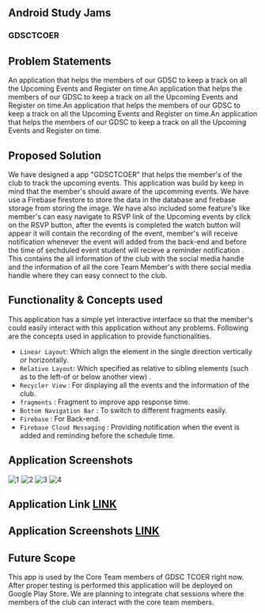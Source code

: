 ## **Android Study Jams**

### **GDSCTCOER**


## **Problem Statements** 

An application that helps the members of our GDSC to keep a track on all the Upcoming Events and Register on time.An application that helps the members of our GDSC to keep a track on all the Upcoming Events and Register on time.An application that helps the members of our GDSC to keep a track on all the Upcoming Events and Register on time.An application that helps the members of our GDSC to keep a track on all the Upcoming Events and Register on time.

## **Proposed Solution**

We have designed a app "GDSCTCOER" that helps the member's of the club to track the upcoming events. This application was build by keep in mind that the member's should aware of the upcomming events. We have use a Firebase firestore to store the data in the database and firebase storage from storing the image. We have also included some feature's like member's can easy navigate to RSVP link of the Upcoming events by click on the RSVP button,  after the events is completed the watch button will appear it will contain the recording of the event, member's will receive notification whenever the event will added from the back-end and before the time of sechduled event student will recieve a reminder notification . This contains the all information of the club with the social media handle and the information of all the core Team Member's with there social media handle where they can easy connect to the club.  

## **Functionality & Concepts used**

This application has a simple yet interactive interface so that the member's could easily interact with this application without any problems. Following are the concepts used in application to provide functionalities.

- `Linear Layout`: Which align the element in the single direction vertically or horizontally.
- `Relative Layout`: Which  specified as relative to sibling elements (such as to the left-of or below another view) .
- `Recycler View` : For displaying all the events and the information of the club.
- `fragments` : Fragment to improve app response time.
- `Bottom Navigation Bar` : To switch to different fragments easily.
- `Firebase` : For Back-end.
- `Firebase Cloud Messaging` : Providing notification when the event is added and reminding before the schedule time.

## Application Screenshots

![1](https://user-images.githubusercontent.com/51884003/148765469-321f7b5c-6b1a-4d93-a61e-1278c742e350.JPG)
![2](https://user-images.githubusercontent.com/51884003/148765456-1e855943-bb55-49bd-aeaf-2893561dfbcb.JPG)
![3](https://user-images.githubusercontent.com/51884003/148765460-71c13ab0-478e-40c0-a466-4784f39637d1.JPG)
![4](https://user-images.githubusercontent.com/51884003/148765466-42e9cd7e-f7dc-4fa6-bfcb-94fa74ac0368.JPG)

## Application Link [LINK](https://drive.google.com/drive/folders/1Ki2hQ5OWNM3yD0YDWR6wtCjTSrQBnVeL?usp=sharing)
## Application Screenshots [LINK](https://drive.google.com/drive/folders/1Ki2hQ5OWNM3yD0YDWR6wtCjTSrQBnVeL?usp=sharing)

## Future Scope 
This app is used by the Core Team members of GDSC TCOER right now. After proper testing is performed this application will be deployed on Google Play Store. We are planning to integrate chat sessions where the members of the club can interact with the core team members.



